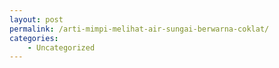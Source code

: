 ```yaml
---
layout: post
permalink: /arti-mimpi-melihat-air-sungai-berwarna-coklat/
categories:
    - Uncategorized
---
```


